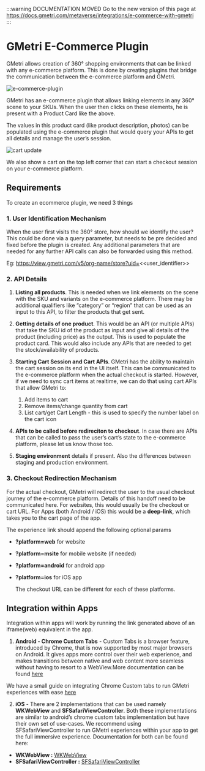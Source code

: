 ---
---

<head>
  <link rel="canonical" href="https://docs.gmetri.com/metaverse/integrations/e-commerce-with-gmetri" />
</head>

:::warning DOCUMENTATION MOVED
Go to the new version of this page at https://docs.gmetri.com/metaverse/integrations/e-commerce-with-gmetri
:::

# GMetri E-Commerce Plugin 

GMetri allows creation of 360° shopping environments that can be linked with any e-commerce platform. This is done by creating plugins that bridge the communication 
between the e-commerce platform and GMetri.

 ![e-commerce-plugin](https://s.vrgmetri.com/image/w_512,q_90/gb-web/portal-docs/assets/img/screenshots/ecommpulgin.png)

 GMetri has an e-commerce plugin that allows linking elements in any 360° scene to your SKUs. When the user then clicks on these elements, he is present with a Product Card like the above.


 The values in this product card (like product description, photos) can be populated using the e-commerce plugin that would query your APIs to get all details and manage the user’s session.

 ![cart update](https://s.vrgmetri.com/image/w_512,q_90/gb-web/portal-docs/assets/img/screenshots/ecommplugin-cart.png)

 We also show a cart on the top left corner that can start a checkout session on your e-commerce platform.


## Requirements

To create an ecommerce plugin, we need 3 things

 ### 1. User Identification Mechanism

   When the user first visits the 360° store, how should we identify the user? 
This could be done via a query parameter, but needs to be pre decided and fixed before the plugin is created. Any additional parameters that are needed for any further API calls can also be forwarded using this method. 

Eg: https://view.gmetri.com/v5/org-name/store?uid=<<user_identifier>>


### 2. API Details

1. **Listing all products**. This is needed when we link elements on the scene with the SKU and variants on the e-commerce platform. There may be additional qualifiers like “category” or “region” that can be used as an input to this API, to filter the products that get sent.

2. **Getting details of one product**. This would be an API (or multiple APIs) that take the SKU id of the product as input and give all details of the product (including price) as the output. This is used to populate the product card. This would also include any APIs that are needed to get the stock/availability of products.

3. **Starting Cart Session and Cart APIs**. GMetri has the ability to maintain the cart session on its end in the UI itself. This can be communicated to the e-commerce platform when the actual checkout is started. However, if we need to sync cart items at realtime, we can do that using cart APIs that allow GMetri to:
   1. Add items to cart
   2. Remove items/change quantity from cart
   3. List cart/get Cart Length - this is used to specify the number label on the cart icon

4. **APIs to be called before redireciton to checkout**. In case there are APIs that can be called to pass the user’s cart’s state to the e-commerce platform, please let us know those too.

5. **Staging environment** details if present. Also the differences between staging and production environment.

### 3. Checkout Redirection Mechanism

For the actual checkout, GMetri will redirect the user to the usual checkout journey of the e-commerce platform. Details of this handoff need to be communicated here.
For websites, this would usually be the checkout or cart URL.
For Apps (both Android / iOS) this would be a **deep-link**, which takes you to the cart page of the app.

The experience link should append the following optional params
- **?platform=web** for website
- **?platform=msite** for mobile website (if needed)
- **?platform=android** for android app
- **?platform=ios** for iOS app
  
  The checkout URL can be different for each of these platforms.

## Integration within Apps

  Integration within apps will work by running the link generated above of an iframe(web) equivalent in the app.
  
  1. **Android - Chrome Custom Tabs** - Custom Tabs is a browser feature, introduced by Chrome, that is now supported by most major browsers on Android. It gives apps more control over their web experience, and makes transitions between native and web content more seamless without having to resort to a WebView.More documentation can be found [here](https://developer.chrome.com/docs/android/custom-tabs/overview/) 
   
   We have a small guide on integrating Chrome Custom tabs to run GMetri experiences with ease [here](https://docs.gmetri.com/Features/Publish/Embed/using-vr-experiences-within-android-apps/#implementing-chrome-custom-tabs-for-gmetri-experiences)

 2. **iOS** - There are 2 implementations that can be used namely **WKWebView** and **SFSafariViewController**. Both these implementations are similar to android’s chrome custom tabs implementation but have their own set of use-cases. We recommend using SFSafariViewController to run GMetri experiences within your app to get the full immersive experience. 
Documentation for both can be found here:

   - **WKWebView :** [WKWebView ](https://developer.apple.com/documentation/webkit/wkwebview)
   -  **SFSafariViewController :** [SFSafariViewController](https://developer.apple.com/documentation/safariservices/sfsafariviewcontroller)
    
  
  


